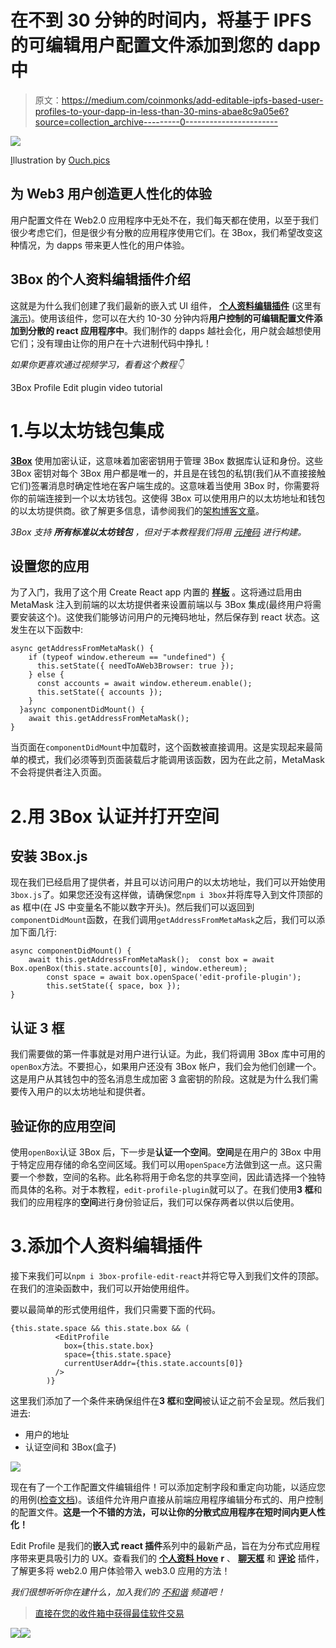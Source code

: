 # 在不到 30 分钟的时间内，将基于 IPFS 的可编辑用户配置文件添加到您的 dapp 中

> 原文：<https://medium.com/coinmonks/add-editable-ipfs-based-user-profiles-to-your-dapp-in-less-than-30-mins-abae8c9a05e6?source=collection_archive---------0----------------------->

![](img/3ef26275a8c46bfcd2a251dcbb8ec164.png)

[I](https://icons8.com)llustration by [Ouch.pics](https://icons8.com)

## 为 Web3 用户创造更人性化的体验

用户配置文件在 Web2.0 应用程序中无处不在，我们每天都在使用，以至于我们很少考虑它们，但是很少有分散的应用程序使用它们。在 3Box，我们希望改变这种情况，为 dapps 带来更人性化的用户体验。

## 3Box 的个人资料编辑插件介绍

这就是为什么我们创建了我们最新的嵌入式 UI 组件， [**个人资料编辑插件**](https://docs.3box.io/build/plugins/profile-edit) (这里有[演示](https://3box.github.io/3box-profile-edit-react/examples/dist/))。使用该组件，您可以在大约 10-30 分钟内将**用户控制的可编辑配置文件添加到分散的 react 应用程序中**。我们制作的 dapps 越社会化，用户就会越想使用它们；没有理由让你的用户在十六进制代码中挣扎！

*如果你更喜欢通过视频学习，看看这个教程👇*

3Box Profile Edit plugin video tutorial

# 1.与以太坊钱包集成

[**3Box**](https://3box.io) 使用加密认证，这意味着加密密钥用于管理 3Box 数据库认证和身份。这些 3Box 密钥对每个 3Box 用户都是唯一的，并且是在钱包的私钥(我们从不直接接触它们)签署消息时确定性地在客户端生成的。这意味着当使用 3Box 时，你需要将你的前端连接到一个以太坊钱包。这使得 3Box 可以使用用户的以太坊地址和钱包的以太坊提供商。欲了解更多信息，请参阅我们的[架构博客文章](/3box/3box-architecture-a3e35c82e919)。

*3Box 支持* ***所有标准以太坊钱包*** *，但对于本教程我们将用* [*元掩码*](https://metamask.io) *进行构建。*

## 设置您的应用

为了入门，我用了这个用 Create React app 内置的 [**样板**](https://github.com/RachBLondon/metamask-3box-boilerplate) 。这将通过启用由 MetaMask 注入到前端的以太坊提供者来设置前端以与 3Box 集成(最终用户将需要安装这个)。这使我们能够访问用户的元掩码地址，然后保存到 react 状态。这发生在以下函数中:

```
async getAddressFromMetaMask() {
    if (typeof window.ethereum == "undefined") {
      this.setState({ needToAWeb3Browser: true });
    } else {
      const accounts = await window.ethereum.enable();
      this.setState({ accounts });
    }
  }async componentDidMount() {
    await this.getAddressFromMetaMask();	
}
```

当页面在`componentDidMount`中加载时，这个函数被直接调用。这是实现起来最简单的模式，我们必须等到页面装载后才能调用该函数，因为在此之前，MetaMask 不会将提供者注入页面。

# 2.用 3Box 认证并打开空间

## 安装 3Box.js

现在我们已经启用了提供者，并且可以访问用户的以太坊地址，我们可以开始使用`3box.js`了。如果您还没有这样做，请确保您`npm i 3box`并将库导入到文件顶部的 as 框中(在 JS 中变量名不能以数字开头)。然后我们可以返回到`componentDidMount`函数，在我们调用`getAddressFromMetaMask`之后，我们可以添加下面几行:

```
async componentDidMount() {
    await this.getAddressFromMetaMask();  const box = await Box.openBox(this.state.accounts[0], window.ethereum);
		const space = await box.openSpace('edit-profile-plugin');
		this.setState({ space, box });
}
```

## 认证 3 框

我们需要做的第一件事就是对用户进行认证。为此，我们将调用 3Box 库中可用的`openBox`方法。不要担心，如果用户还没有 3Box 帐户，我们会为他们创建一个。这是用户从其钱包中的签名消息生成加密 3 盒密钥的阶段。这就是为什么我们需要传入用户的以太坊地址和提供者。

## 验证你的应用空间

使用`openBox`认证 3Box 后，下一步是**认证一个空间**。**空间**是在用户的 3Box 中用于特定应用存储的命名空间区域。我们可以用`openSpace`方法做到这一点。这只需要一个参数，空间的名称。此名称将用于命名您的共享空间，因此请选择一个独特而具体的名称。对于本教程，`edit-profile-plugin`就可以了。在我们使用**3 框**和我们的应用程序的**空间**进行身份验证后，我们可以保存两者以供以后使用。

# 3.添加个人资料编辑插件

接下来我们可以`npm i 3box-profile-edit-react`并将它导入到我们文件的顶部。在我们的渲染函数中，我们可以开始使用组件。

要以最简单的形式使用组件，我们只需要下面的代码。

```
{this.state.space && this.state.box && (
          <EditProfile
            box={this.state.box}
            space={this.state.space}
            currentUserAddr={this.state.accounts[0]}
          />
        )}
```

这里我们添加了一个条件来确保组件在**3 框**和**空间**被认证之前不会呈现。然后我们进去:

*   用户的地址
*   认证空间和 3Box(盒子)

![](img/bd035285f1a64988da4e7d4acd235077.png)

现在有了一个工作配置文件编辑组件！可以添加定制字段和重定向功能，以适应您的用例([检查文档](https://docs.3box.io/build/plugins/profile-edit#try-the-demo-here))。该组件允许用户直接从前端应用程序编辑分布式的、用户控制的配置文件。**这是一个不错的方法，可以让你的分散式应用程序在短时间内更人性化！**

Edit Profile 是我们的**嵌入式 react 插件**系列中的最新产品，旨在为分布式应用程序带来更具吸引力的 UX。查看我们的 [**个人资料 Hove**](https://docs.3box.io/build/plugins/profile-hover) **r** 、 [**聊天框**](https://docs.3box.io/build/plugins/chatbox) 和 [**评论**](https://docs.3box.io/build/plugins/comments) 插件，了解更多将 web2.0 用户体验带入 web3.0 应用的方法！

*我们很想听听你在建什么，加入我们的* [*不和谐*](https://chat.3box.io/) *频道吧！*

> [直接在您的收件箱中获得最佳软件交易](https://coincodecap.com/?utm_source=coinmonks)

[![](img/7c0b3dfdcbfea594cc0ae7d4f9bf6fcb.png)](https://coincodecap.com/?utm_source=coinmonks)[![](img/e9dbce386c4f90837b5db529a4c87766.png)](https://coincodecap.com)